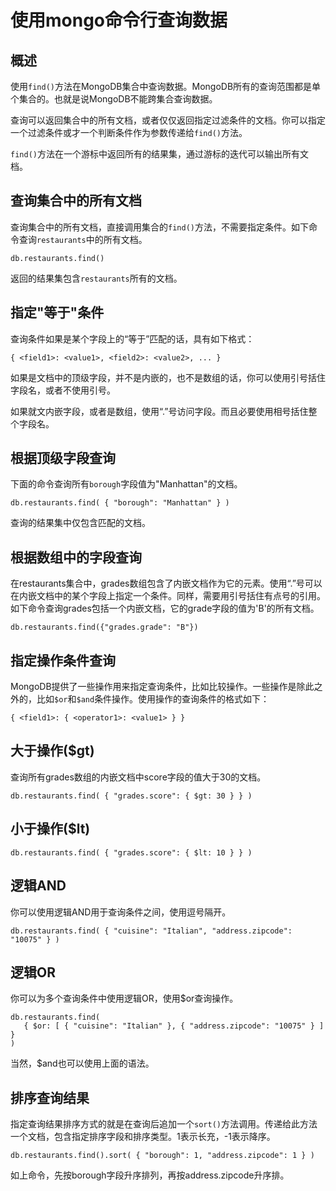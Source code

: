 # 使用mongo命令行查询数据 #

## 概述 ##
使用`find()`方法在MongoDB集合中查询数据。MongoDB所有的查询范围都是单个集合的。也就是说MongoDB不能跨集合查询数据。

查询可以返回集合中的所有文档，或者仅仅返回指定过滤条件的文档。你可以指定一个过滤条件或才一个判断条件作为参数传递给`find()`方法。

`find()`方法在一个游标中返回所有的结果集，通过游标的迭代可以输出所有文档。

## 查询集合中的所有文档 ##

 查询集合中的所有文档，直接调用集合的`find()`方法，不需要指定条件。如下命令查询`restaurants`中的所有文档。

```
db.restaurants.find()
```

返回的结果集包含`restaurants`所有的文档。

## 指定"等于"条件 ##

查询条件如果是某个字段上的“等于”匹配的话，具有如下格式：

```
{ <field1>: <value1>, <field2>: <value2>, ... }
```

如果<field>是文档中的顶级字段，并不是内嵌的，也不是数组的话，你可以使用引号括住字段名，或者不使用引号。

如果<field>就文内嵌字段，或者是数组，使用“.”号访问字段。而且必要使用相号括住整个字段名。

## 根据顶级字段查询 ##

下面的命令查询所有`borough`字段值为"Manhattan"的文档。

```
db.restaurants.find( { "borough": "Manhattan" } )
```
查询的结果集中仅包含匹配的文档。


## 根据数组中的字段查询 ##

在restaurants集合中，grades数组包含了内嵌文档作为它的元素。使用“.”号可以在内嵌文档中的某个字段上指定一个条件。同样，需要用引号括住有点号的引用。如下命令查询grades包括一个内嵌文档，它的grade字段的值为'B'的所有文档。

```
db.restaurants.find({"grades.grade": "B"})
```

## 指定操作条件查询 ##

MongoDB提供了一些操作用来指定查询条件，比如比较操作。一些操作是除此之外的，比如`$or`和`$and`条件操作。使用操作的查询条件的格式如下：

```
{ <field1>: { <operator1>: <value1> } }
```

## 大于操作($gt) ##

查询所有grades数组的内嵌文档中score字段的值大于30的文档。

```
db.restaurants.find( { "grades.score": { $gt: 30 } } )
```

## 小于操作($lt) ##

```
db.restaurants.find( { "grades.score": { $lt: 10 } } )

```

## 逻辑AND ##

你可以使用逻辑AND用于查询条件之间，使用逗号隔开。

```
db.restaurants.find( { "cuisine": "Italian", "address.zipcode": "10075" } )
```

## 逻辑OR ##
你可以为多个查询条件中使用逻辑OR，使用$or查询操作。
```
db.restaurants.find(
   { $or: [ { "cuisine": "Italian" }, { "address.zipcode": "10075" } ] }
)
```

当然，$and也可以使用上面的语法。

## 排序查询结果 ##

指定查询结果排序方式的就是在查询后追加一个`sort()`方法调用。传递给此方法一个文档，包含指定排序字段和排序类型。1表示长充，-1表示降序。

```
db.restaurants.find().sort( { "borough": 1, "address.zipcode": 1 } )
```
如上命令，先按borough字段升序排列，再按address.zipcode升序排。